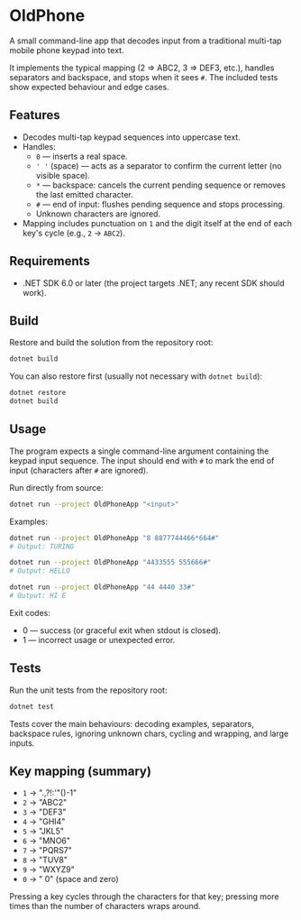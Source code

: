 # OldPhone

A small command-line app that decodes input from a traditional multi-tap mobile phone keypad into text.

It implements the typical mapping (2 => ABC2, 3 => DEF3, etc.), handles separators and backspace, and stops when it sees `#`. The included tests show expected behaviour and edge cases.

## Features

- Decodes multi-tap keypad sequences into uppercase text.
- Handles:
  - `0` — inserts a real space.
  - `' '` (space) — acts as a separator to confirm the current letter (no visible space).
  - `*` — backspace: cancels the current pending sequence or removes the last emitted character.
  - `#` — end of input: flushes pending sequence and stops processing.
  - Unknown characters are ignored.
- Mapping includes punctuation on `1` and the digit itself at the end of each key's cycle (e.g., `2` -> `ABC2`).

## Requirements

- .NET SDK 6.0 or later (the project targets .NET; any recent SDK should work).

## Build

Restore and build the solution from the repository root:

```bash
dotnet build
```

You can also restore first (usually not necessary with `dotnet build`):

```bash
dotnet restore
dotnet build
```

## Usage

The program expects a single command-line argument containing the keypad input sequence. The input should end with `#` to mark the end of input (characters after `#` are ignored).

Run directly from source:

```bash
dotnet run --project OldPhoneApp "<input>"
```

Examples:

```bash
dotnet run --project OldPhoneApp "8 8877744466*664#"
# Output: TURING

dotnet run --project OldPhoneApp "4433555 555666#"
# Output: HELLO

dotnet run --project OldPhoneApp "44 4440 33#"
# Output: HI E
```

Exit codes:
- 0 — success (or graceful exit when stdout is closed).
- 1 — incorrect usage or unexpected error.

## Tests

Run the unit tests from the repository root:

```bash
dotnet test
```

Tests cover the main behaviours: decoding examples, separators, backspace rules, ignoring unknown chars, cycling and wrapping, and large inputs.

## Key mapping (summary)

- `1` -> ".,?!:'\"()-1"
- `2` -> "ABC2"
- `3` -> "DEF3"
- `4` -> "GHI4"
- `5` -> "JKL5"
- `6` -> "MNO6"
- `7` -> "PQRS7"
- `8` -> "TUV8"
- `9` -> "WXYZ9"
- `0` -> " 0" (space and zero)

Pressing a key cycles through the characters for that key; pressing more times than the number of characters wraps around.
